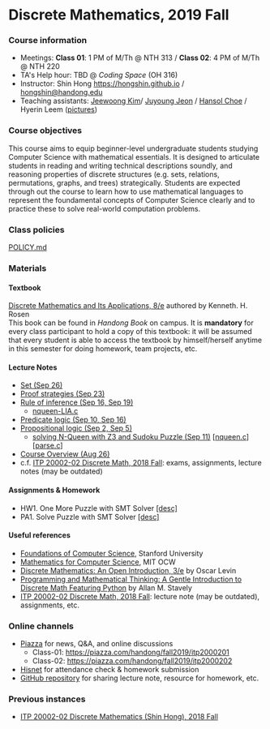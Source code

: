 # Discrete Mathematics, 2019 Fall #

### Course information ###
* Meetings: **Class 01**: 1 PM of M/Th @ NTH 313 / **Class 02**: 4 PM of M/Th @ NTH 220
* TA's Help hour: TBD @ *Coding Space* (OH 316)
* Instructor: Shin Hong https://hongshin.github.io / hongshin@handong.edu
* Teaching assistants: [Jeewoong Kim](jeewoong@handong.edu)/ [Juyoung Jeon](juyoungjeon@handong.edu) / [Hansol Choe](hansolchoe@handong.edu) / Hyerin Leem ([pictures](https://arise.handong.edu))

### Course objectives ###
This course aims to equip beginner-level undergraduate students studying Computer Science with mathematical essentials.
It is designed to articulate students in reading and writing technical descriptions soundly, and reasoning properties of 
discrete structures (e.g. sets, relations, permutations, graphs, and trees) strategically.
Students are expected through out the course to learn how to use mathematical languages to represent the foundamental concepts 
of Computer Science clearly and to practice these to solve real-world computation problems.

### Class policies ###
[POLICY.md](POLICY.md)

### Materials ###
#### Textbook ####
[Discrete Mathematics and Its Applications, 8/e](http://www.firstbook.kr/bbs/board.php?bo_table=books&wr_id=289) authored by Kenneth. H. Rosen  
This book can be found in *Handong Book* on campus. It is **mandatory** for every class participant to hold a copy of this textbook: it will be assumed that every student is able to access the textbook by himself/herself anytime in this semester for doing homework, team projects, etc.

#### Lecture Notes  ####
* [Set (Sep 26)](notes/ch2-set.pdf)
* [Proof strategies (Sep 23)](notes/ch1-proof.pdf)
* [Rule of inference (Sep 16, Sep 19)](notes/ch1-inference.pdf)  
    - [nqueen-LIA.c](notes/nqueen-LIA.c)
* [Predicate logic (Sep 10, Sep 16)](notes/ch1-predicate+logic.pdf)
* [Propositional logic (Sep 2, Sep 5)](notes/ch1-propositional+logic.pdf)
    - [solving N-Queen with Z3 and Sudoku Puzzle (Sep 11)](notes/ch1-propositional+logic+solver.pdf) [[nqueen.c](notes/nqueen.c)] [[parse.c](notes/parse.c)]
* [Course Overview (Aug 26)](notes/course+overview.pdf)
* c.f. [ITP 20002-02 Discrete Math, 2018 Fall](https://github.com/hongshin/DiscreteMath/tree/18fall): exams, assignments, lecture notes (may be outdated)

#### Assignments & Homework ####
* HW1. One More Puzzle with SMT Solver [ [desc] ](assignments/homework+1.pdf)  
* PA1. Solve Puzzle with SMT Solver [ [desc] ](assignments/programming+assignment+1.pdf)  

#### Useful references

- [Foundations of Computer Science](http://infolab.stanford.edu/~ullman/focs.html), Stanford University
- [Mathematics for Computer Science](https://ocw.mit.edu/courses/electrical-engineering-and-computer-science/6-042j-mathematics-for-computer-science-spring-2015/), MIT OCW
- [Discrete Mathematics: An Open Introduction, 3/e](http://discrete.openmathbooks.org/dmoi3.html) by Oscar Levin
- [Programming and Mathematical Thinking: A Gentle Introduction to Discrete Math Featuring Python](http://webpages.math.luc.edu/~lauve/courses/215-fa2016/Stavely_python_ebook.pdf) by Allan M. Stavely  
- [ITP 20002-02 Discrete Math, 2018 Fall](https://github.com/hongshin/DiscreteMath/tree/18fall): lecture note (may be outdated), assignments, etc.

### Online channels ###

- [Piazza](https://piazza.com) for news, Q&A, and online discussions
  - Class-01:  https://piazza.com/handong/fall2019/itp2000201
  - Class-02:  https://piazza.com/handong/fall2019/itp2000202
- [Hisnet](http://hisnet.handong.edu) for attendance check & homework submission
- [GitHub repository](https://github.com/hongshin/DiscreteMath) for sharing lecture note, resource for homework, etc.

### Previous instances ### 

* [ITP 20002-02 Discrete Mathematics (Shin Hong), 2018 Fall](https://github.com/hongshin/DiscreteMath/tree/18fall)
